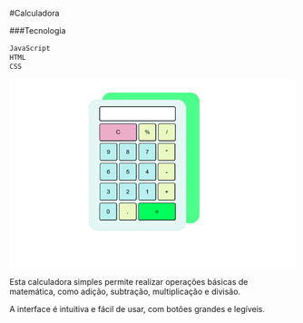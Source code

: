#Calculadora


###Tecnologia

    JavaScript
    HTML
    CSS

![alt text](https://github.com/tyn1t/Calculadora-em-JavaScript/blob/main/images/calculador.png)

Esta calculadora simples permite realizar operações básicas de matemática, como adição, subtração, multiplicação e divisão.

A interface é intuitiva e fácil de usar, com botões grandes e legíveis.
